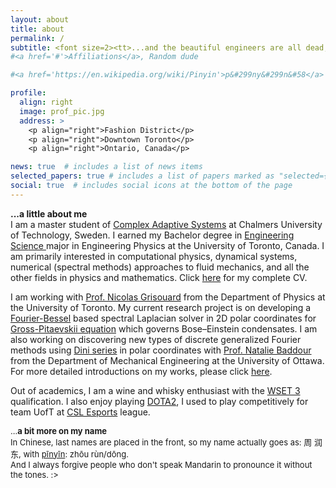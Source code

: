 ```yaml
---
layout: about
title: about
permalink: /
subtitle: <font size=2><tt>...and the beautiful engineers are all dead, <br> the secret technicians conspire for their own glamour <br> in the Future...</tt> <br> &#160&#160&#160&#160&#160&#160 &#160 &#160 &#160 &#160 &#160 &#160 &#160 &#160 &#160&#160 &#160 &#160 &#160 &#160 &#160 &#160 &#160  &#160 &#160 &#160 &#160 &#160 &#160 &#160 &#160  &#160 &#160 &#160 &#160  &#8212 Allen Ginsberg, Kral Majales (King of May)
#<a href='#'>Affiliations</a>, Random dude

#<a href='https://en.wikipedia.org/wiki/Pinyin'>p&#299ny&#299n&#58</a>

profile:
  align: right
  image: prof_pic.jpg
  address: >
    <p align="right">Fashion District</p>
    <p align="right">Downtown Toronto</p>
    <p align="right">Ontario, Canada</p>

news: true  # includes a list of news items
selected_papers: true # includes a list of papers marked as "selected={true}"
social: true  # includes social icons at the bottom of the page
---
```


<b> ...a little about me</b> <br>
I am a master student of [Complex Adaptive Systems](https://www.chalmers.se/en/education/programmes/masters-info/Pages/Complex-Adaptive-Systems.aspx) at Chalmers University of Technology, Sweden. I earned my Bachelor degree in
[Engineering Scie](https://engsci.utoronto.ca/program/what-is-engsci/)[nce ](https://youtu.be/BcPO4yhWSUg) major in Engineering Physics at the University of Toronto, Canada. I am primarily interested in computational physics, dynamical systems, numerical (spectral methods) approaches to fluid mechanics, and all the other fields in physics and mathematics.
Click [here](/assets/pdf/RundongZhou_CV.pdf) for my complete CV.

I am working with [Prof. Nicolas Grisouard](https://sites.physics.utoronto.ca/nicolasgrisouard) from the Department of Physics at the University of Toronto. My current research project is on developing a [Fourier-Bessel](https://en.wikipedia.org/wiki/Fourier%E2%80%93Bessel_series) based spectral Laplacian solver in 2D polar coordinates for [Gross-Pitaevskii equation](https://en.wikipedia.org/wiki/Gross%E2%80%93Pitaevskii_equation) which governs Bose–Einstein condensates. I am also working on discovering new types of discrete generalized Fourier methods using [Dini series](https://mathworld.wolfram.com/DiniExpansion.html) in polar coordinates with [Prof. Natalie Baddour](https://engineering.uottawa.ca/people/baddour-natalie) from the Department of Mechanical Engineering at the University of Ottawa. For more detailed introductions on my works, please click [here](/projects).

Out of academics, I am a wine and whisky enthusiast with the [WSET 3](https://www.wsetglobal.com/qualifications/wset-level-3-award-in-wines/) qualification. I also enjoy playing [DOTA2](https://www.dota2.com/home), I used to play competitively for team UofT at [CSL Esports](https://cslesports.com/#who) league.

<font size=2>
...<b>a bit more on my name</b> <br>
In Chinese, last names are placed in the front, so my name actually goes as: 周 润东, with <a href='https://en.wikipedia.org/wiki/Pinyin'>pīnyīn</a>: zhōu rùn/dōng. <br>And I always forgive people who don't speak Mandarin to pronounce it without the tones. :></font>


<!-- Write your biography here. Tell the world about yourself. Link to your favorite [subreddit](http://reddit.com). You can put a picture in, too. The code is already in, just name your picture `prof_pic.jpg` and put it in the `img/` folder.

Put your address / P.O. box / other info right below your picture. You can also disable any these elements by editing `profile` property of the YAML header of your `_pages/about.md`. Edit `_bibliography/papers.bib` and Jekyll will render your [publications page](/al-folio/publications/) automatically.

Link to your social media connections, too. This theme is set up to use [Font Awesome icons](http://fortawesome.github.io/Font-Awesome/) and [Academicons](https://jpswalsh.github.io/academicons/), like the ones below. Add your Facebook, Twitter, LinkedIn, Google Scholar, or just disable all of them. -->
